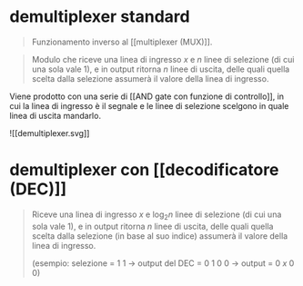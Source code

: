 # demultiplexer standard

> Funzionamento inverso al [[multiplexer (MUX)]].

> Modulo che riceve una linea di ingresso $x$ e $n$ linee di selezione (di cui una sola vale 1), e in output ritorna $n$ linee di uscita, delle quali quella scelta dalla selezione assumerà il valore della linea di ingresso.

Viene prodotto con una serie di [[AND gate con funzione di controllo]], in cui la linea di ingresso è il segnale e le linee di selezione scelgono in quale linea di uscita mandarlo.

![[demultiplexer.svg]]
# demultiplexer con [[decodificatore (DEC)]]

> Riceve una linea di ingresso $x$ e $\log_{2}{n}$ linee di selezione (di cui una sola vale 1), e in output ritorna $n$ linee di uscita, delle quali quella scelta dalla selezione (in base al suo indice) assumerà il valore della linea di ingresso.
> 
> (esempio: selezione = 1 1 -> output del DEC = 0 1 0 0 -> output =  0 $x$ 0 0)
> 